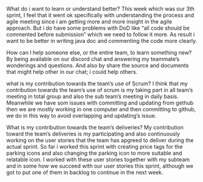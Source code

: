 What do i want to learn or understand better?
This week which was our 3th sprint, I feel that it went ok specifically with understanding the process and agile meeting since i am getting more and more insight in the agile approach. But i do have some problems with DoD like “all code should be commented before submission” which we need to follow it more. As result i want to be better in writing java doc and commenting the code more clearly.


How can I help someone else, or the entire team, to learn something new?
By being available on our discord chat and answering my teammate’s wonderings and questions. And also by share the source and documents that might help other in our chat; i could help others.


what is my contribution towards the team’s use of Scrum?
I think that my contribution towards the team’s use of scrum is my taking part in all team’s meeting in total group and also the sub team’s meeting in daily basis. Meanwhile we have som issues with committing and updating from gethub then we are mostly working in one computer and then committing to github, we do in this way to avoid overlapping and updating’s issue.  
 
 
What is my contribution towards the team’s deliveries?
My contribution toward the team’s deliveries is my participating and also continuously working on the user stories that the team has apgreed to deliver during the actual sprint. So far i worked this sprint with creating price tags for the parking icons and also changing the parking icon to more suitable and relatable icon. I worked with these user stories together with my subteam  and in some how we succeed with our user stories this sprint, although we got to put one of them in backlog to continue in the next week.
